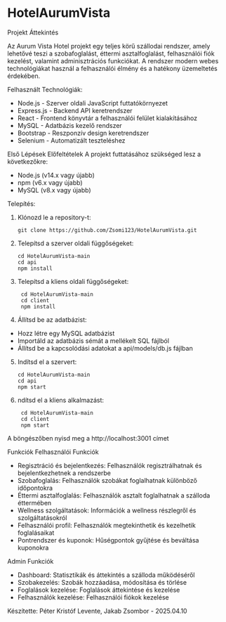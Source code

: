 ﻿# HotelAurumVista
Projekt Áttekintés

Az Aurum Vista Hotel projekt egy teljes körű szállodai rendszer, amely lehetővé teszi a szobafoglalást, éttermi asztalfoglalást, felhasználói fiók kezelést, valamint adminisztrációs funkciókat. A rendszer modern webes technológiákat használ a felhasználói élmény és a hatékony üzemeltetés érdekében.

Felhasznált Technológiák:
  
  * Node.js - Szerver oldali JavaScript futtatókörnyezet
  * Express.js - Backend API keretrendszer
  * React - Frontend könyvtár a felhasználói felület kialakításához
  * MySQL - Adatbázis kezelő rendszer
  * Bootstrap - Reszponzív design keretrendszer
  * Selenium - Automatizált teszteléshez

Első Lépések
Előfeltételek
A projekt futtatásához szükséged lesz a következőkre:

* Node.js (v14.x vagy újabb)
* npm (v6.x vagy újabb)
* MySQL (v8.x vagy újabb)

Telepítés:

1. Klónozd le a repository-t:

       git clone https://github.com/Zsomi123/HotelAurumVista.git

2. Telepítsd a szerver oldali függőségeket:

       cd HotelAurumVista-main
       cd api
       npm install

3. Telepítsd a kliens oldali függőségeket:

        cd HotelAurumVista-main
        cd client
        npm install

4. Állítsd be az adatbázist:

* Hozz létre egy MySQL adatbázist
* Importáld az adatbázis sémát a mellékelt SQL fájlból
* Állítsd be a kapcsolódási adatokat a api/models/db.js fájlban

5. Indítsd el a szervert:

       cd HotelAurumVista-main
       cd api
       npm start

6. ndítsd el a kliens alkalmazást:

        cd HotelAurumVista-main
        cd client
        npm start
A böngészőben nyisd meg a http://localhost:3001 címet


Funkciók
Felhasználói Funkciók
* Regisztráció és bejelentkezés: Felhasználók regisztrálhatnak és bejelentkezhetnek a rendszerbe
* Szobafoglalás: Felhasználók szobákat foglalhatnak különböző időpontokra
* Éttermi asztalfoglalás: Felhasználók asztalt foglalhatnak a szálloda éttermében
* Wellness szolgáltatások: Információk a wellness részlegről és szolgáltatásokról
* Felhasználói profil: Felhasználók megtekinthetik és kezelhetik foglalásaikat
* Pontrendszer és kuponok: Hűségpontok gyűjtése és beváltása kuponokra
  
Admin Funkciók

* Dashboard: Statisztikák és áttekintés a szálloda működéséről
* Szobakezelés: Szobák hozzáadása, módosítása és törlése
* Foglalások kezelése: Foglalások áttekintése és kezelése
* Felhasználók kezelése: Felhasználói fiókok kezelése

Készítette: Péter Kristóf Levente, Jakab Zsombor - 2025.04.10
